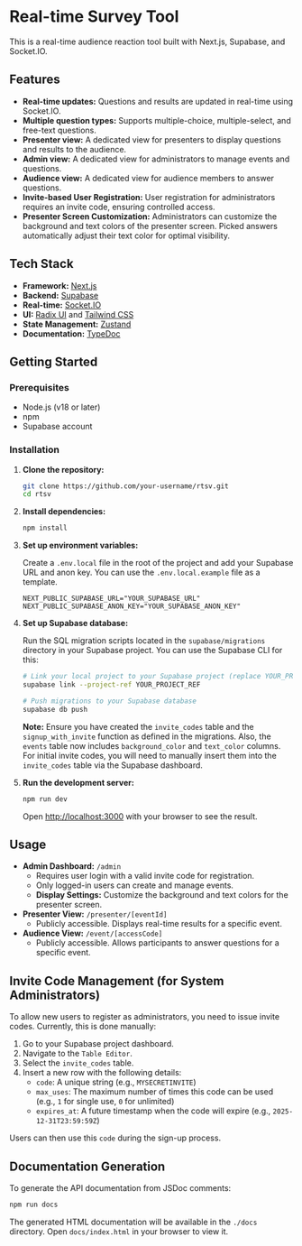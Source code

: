 # Real-time Survey Tool

This is a real-time audience reaction tool built with Next.js, Supabase, and Socket.IO.

## Features

- **Real-time updates:** Questions and results are updated in real-time using Socket.IO.
- **Multiple question types:** Supports multiple-choice, multiple-select, and free-text questions.
- **Presenter view:** A dedicated view for presenters to display questions and results to the audience.
- **Admin view:** A dedicated view for administrators to manage events and questions.
- **Audience view:** A dedicated view for audience members to answer questions.
- **Invite-based User Registration:** User registration for administrators requires an invite code, ensuring controlled access.
- **Presenter Screen Customization:** Administrators can customize the background and text colors of the presenter screen. Picked answers automatically adjust their text color for optimal visibility.

## Tech Stack

- **Framework:** [Next.js](https://nextjs.org/)
- **Backend:** [Supabase](https://supabase.io/)
- **Real-time:** [Socket.IO](https://socket.io/)
- **UI:** [Radix UI](https://www.radix-ui.com/) and [Tailwind CSS](https://tailwindcss.com/)
- **State Management:** [Zustand](https://zustand-demo.pmnd.rs/)
- **Documentation:** [TypeDoc](https://typedoc.org/)

## Getting Started

### Prerequisites

- Node.js (v18 or later)
- npm
- Supabase account

### Installation

1. **Clone the repository:**

   ```bash
   git clone https://github.com/your-username/rtsv.git
   cd rtsv
   ```

2. **Install dependencies:**

   ```bash
   npm install
   ```

3. **Set up environment variables:**

   Create a `.env.local` file in the root of the project and add your Supabase URL and anon key. You can use the `.env.local.example` file as a template.

   ```
   NEXT_PUBLIC_SUPABASE_URL="YOUR_SUPABASE_URL"
   NEXT_PUBLIC_SUPABASE_ANON_KEY="YOUR_SUPABASE_ANON_KEY"
   ```

4. **Set up Supabase database:**

   Run the SQL migration scripts located in the `supabase/migrations` directory in your Supabase project. You can use the Supabase CLI for this:

   ```bash
   # Link your local project to your Supabase project (replace YOUR_PROJECT_REF)
   supabase link --project-ref YOUR_PROJECT_REF

   # Push migrations to your Supabase database
   supabase db push
   ```

   **Note:** Ensure you have created the `invite_codes` table and the `signup_with_invite` function as defined in the migrations. Also, the `events` table now includes `background_color` and `text_color` columns. For initial invite codes, you will need to manually insert them into the `invite_codes` table via the Supabase dashboard.

5. **Run the development server:**

   ```bash
   npm run dev
   ```

   Open [http://localhost:3000](http://localhost:3000) with your browser to see the result.

## Usage

- **Admin Dashboard:** `/admin`
  - Requires user login with a valid invite code for registration.
  - Only logged-in users can create and manage events.
  - **Display Settings:** Customize the background and text colors for the presenter screen.
- **Presenter View:** `/presenter/[eventId]`
  - Publicly accessible. Displays real-time results for a specific event.
- **Audience View:** `/event/[accessCode]`
  - Publicly accessible. Allows participants to answer questions for a specific event.

## Invite Code Management (for System Administrators)

To allow new users to register as administrators, you need to issue invite codes. Currently, this is done manually:

1.  Go to your Supabase project dashboard.
2.  Navigate to the `Table Editor`.
3.  Select the `invite_codes` table.
4.  Insert a new row with the following details:
    - `code`: A unique string (e.g., `MYSECRETINVITE`)
    - `max_uses`: The maximum number of times this code can be used (e.g., `1` for single use, `0` for unlimited)
    - `expires_at`: A future timestamp when the code will expire (e.g., `2025-12-31T23:59:59Z`)

Users can then use this `code` during the sign-up process.

## Documentation Generation

To generate the API documentation from JSDoc comments:

```bash
npm run docs
```

The generated HTML documentation will be available in the `./docs` directory. Open `docs/index.html` in your browser to view it.
